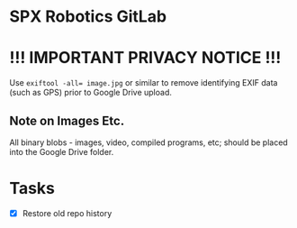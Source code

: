 # SPX Robotics GitLab

# !!! IMPORTANT PRIVACY NOTICE !!!

Use `exiftool -all= image.jpg` or similar to remove identifying EXIF data (such as GPS) prior to Google Drive upload.

## Note on Images Etc.

All binary blobs - images, video, compiled programs, etc; should be placed into the Google Drive folder.

# Tasks

+ [x] Restore old repo history
